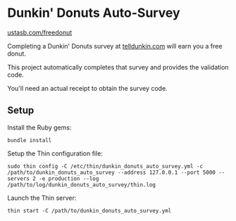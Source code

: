 # Dunkin' Donuts Auto-Survey

[ustasb.com/freedonut](http://ustasb.com/freedonut)

Completing a Dunkin' Donuts survey at [telldunkin.com](1) will earn you a free donut.

This project automatically completes that survey and provides the validation code.

You'll need an actual receipt to obtain the survey code.

## Setup

Install the Ruby gems:

    bundle install

Setup the Thin configuration file:

    sudo thin config -C /etc/thin/dunkin_donuts_auto_survey.yml -c /path/to/dunkin_donuts_auto_survey --address 127.0.0.1 --port 5000 --servers 2 -e production --log /path/to/log/dunkin_donuts_auto_survey/thin.log

Launch the Thin server:

    thin start -C /path/to/dunkin_donuts_auto_survey.yml

[1]: https://www.telldunkin.com/
